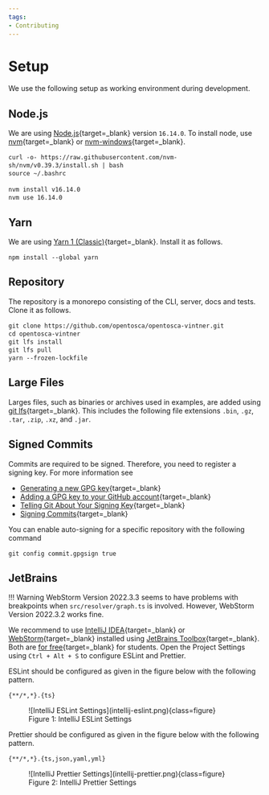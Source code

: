 ```yaml
---
tags:
- Contributing
---
```


# Setup

We use the following setup as working environment during development. 

## Node.js

We are using [Node.js](https://nodejs.org){target=_blank} version `16.14.0`.
To install node, use [nvm](https://github.com/nvm-sh/nvm){target=_blank} or [nvm-windows](https://github.com/coreybutler/nvm-windows){target=_blank}.

```shell linenums="1"
curl -o- https://raw.githubusercontent.com/nvm-sh/nvm/v0.39.3/install.sh | bash
source ~/.bashrc

nvm install v16.14.0
nvm use 16.14.0
```

## Yarn 

We are using [Yarn 1 (Classic)](https://classic.yarnpkg.com/lang/en){target=_blank}.
Install it as follows.

```shell linenums="1"
npm install --global yarn
```

## Repository

The repository is a monorepo consisting of the CLI, server, docs and tests.
Clone it as follows.

```shell linenums="1"
git clone https://github.com/opentosca/opentosca-vintner.git
cd opentosca-vintner
git lfs install
git lfs pull
yarn --frozen-lockfile
```

## Large Files

Larges files, such as binaries or archives used in examples, are added using [git lfs](https://git-lfs.com){target=_blank}.
This includes the following file extensions `.bin`, `.gz`, `.tar`, `.zip`, `.xz`, and `.jar`.

## Signed Commits

Commits are required to be signed.
Therefore, you need to register a signing key.
For more information see

- [Generating a new GPG key](https://docs.github.com/en/authentication/managing-commit-signature-verification/generating-a-new-gpg-key){target=_blank}
- [Adding a GPG key to your GitHub account](https://docs.github.com/en/authentication/managing-commit-signature-verification/adding-a-gpg-key-to-your-github-account){target=_blank}
- [Telling Git About Your Signing Key](https://docs.github.com/en/authentication/managing-commit-signature-verification/telling-git-about-your-signing-key){target=_blank}
- [Signing Commits](https://docs.github.com/en/authentication/managing-commit-signature-verification/signing-commits){target=_blank}

You can enable auto-signing for a specific repository with the following command

```shell linenums="1"
git config commit.gpgsign true
```

## JetBrains

!!! Warning
    WebStorm Version 2022.3.3 seems to have problems with breakpoints when `src/resolver/graph.ts` is involved.
    However, WebStorm Version 2022.3.2 works fine.

We recommend to use [IntelliJ IDEA](https://www.jetbrains.com/idea){target=_blank}
or [WebStorm](https://www.jetbrains.com/webstorm){target=_blank} installed
using [JetBrains Toolbox](https://www.jetbrains.com/toolbox-app){target=_blank}.
Both are [for free](https://www.jetbrains.com/community/education/#students){target=_blank} for students.
Open the Project Settings using `Ctrl + Alt + S` to configure ESLint and Prettier.

ESLint should be configured as given in the figure below with the following pattern.

```text linenums="1"
{**/*,*}.{ts}
```

<figure markdown>
  ![IntelliJ ESLint Settings](intellij-eslint.png){class=figure}
  <figcaption>Figure 1: IntelliJ ESLint Settings</figcaption>
</figure>

Prettier should be configured as given in the figure below with the following pattern.

```text linenums="1"
{**/*,*}.{ts,json,yaml,yml}
```

<figure markdown>
  ![IntelliJ Prettier Settings](intellij-prettier.png){class=figure}
  <figcaption>Figure 2: IntelliJ Prettier Settings</figcaption>
</figure>
